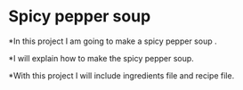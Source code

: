 # Spicy pepper soup

*In this project I am going to make a spicy pepper soup .

*I will explain how to make the spicy pepper soup.

*With this project I will include ingredients file and recipe file.


